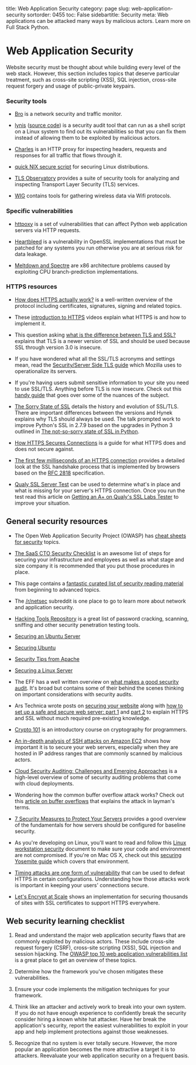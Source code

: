 title: Web Application Security
category: page
slug: web-application-security
sortorder: 0455
toc: False
sidebartitle: Security
meta: Web applications can be attacked many ways by malicious actors. Learn more on Full Stack Python.


# Web Application Security
Website security must be thought about while building every level of the web 
stack. However, this section includes topics that deserve particular
treatment, such as cross-site scripting (XSS), SQL injection, cross-site 
request forgery and usage of public-private keypairs.


### Security tools
* [Bro](http://www.bro.org/) is a network security and traffic monitor.

* [lynis](https://cisofy.com/lynis/) 
  ([source code](https://github.com/CISOfy/lynis)) is a security 
  audit tool that can run as a shell script on a Linux system to find out
  its vulnerabilities so that you can fix them instead of allowing them
  to be exploited by malicious actors.

* [Charles](https://www.charlesproxy.com/) is an HTTP proxy for inspecting
  headers, requests and responses for all traffic that flows through it.

* [quick NIX secure script](https://github.com/marshyski/quick-secure) for
  securing Linux distributions.

* [TLS Observatory](https://github.com/mozilla/tls-observatory) provides
  a suite of security tools for analyzing and inspecting Transport Layer
  Security (TLS) services.

* [WIG](https://github.com/6e726d/WIG) contains tools for gathering wireless
  data via Wifi protocols.


### Specific vulnerabilities
* [httpoxy](https://httpoxy.org/) is a set of vulnerabilities that can affect
  Python web application servers via HTTP requests.

* [Heartbleed](http://heartbleed.com/) is a vulnerability in OpenSSL 
  implementations that must be patched for any systems you run otherwise
  you are at serious risk for data leakage.

* [Meltdown and Spectre](https://meltdownattack.com/) are x86 architecture
  problems caused by exploiting CPU branch-prediction implementations.


### HTTPS resources
* [How does HTTPS actually work?](http://robertheaton.com/2014/03/27/how-does-https-actually-work/)
  is a well-written overview of the protocol including certificates, 
  signatures, signing and related topics.

* These 
  [introduction to HTTPS](https://18f.gsa.gov/2015/07/16/introduction-to-https-webinar/)
  videos explain what HTTPS is and how to implement it.

* This question asking [what is the difference between TLS and SSL?](http://security.stackexchange.com/questions/5126/whats-the-difference-between-ssl-tls-and-https)
  explains that TLS is a newer version of SSL and should be used because
  SSL through version 3.0 is insecure.

* If you have wondered what all the SSL/TLS acronyms and settings mean,
  read the 
  [Security/Server Side TLS guide](https://wiki.mozilla.org/Security/Server_Side_TLS)
  which Mozilla uses to operationalize its servers.

* If you're having users submit sensitive information to your site you need
  to use SSL/TLS. Anything before TLS is now insecure. Check out this
  [handy guide](http://wingolog.org/archives/2014/10/17/ffs-ssl) that goes
  over some of the nuances of the subject.

* [The Sorry State of SSL](https://hynek.me/talks/tls/) details the 
  history and evolution of SSL/TLS. There are important differences between
  the versions and Hynek explains why TLS should always be used. The
  talk prompted work to improve Python's SSL in 2.7.9 based on the upgrades
  in Python 3 outlined in 
  [The not-so-sorry state of SSL in Python](https://developer.rackspace.com/blog/the-not-so-sorry-state-of-ssl-in-python/).

* [How HTTPS Secures Connections](http://blog.hartleybrody.com/https-certificates/)
  is a guide for what HTTPS does and does not secure against.

* [The first few milliseconds of an HTTPS connection](http://www.moserware.com/2009/06/first-few-milliseconds-of-https.html)
  provides a detailed look at the SSL handshake process that is implemented
  by browsers based on the [RFC 2818](http://tools.ietf.org/html/rfc2818)
  specification.

* [Qualy SSL Server Test](https://www.ssllabs.com/ssltest/) can be used to
  determine what's in place and what is missing for your server's HTTPS 
  connection. Once you run the test read this article on 
  [Getting an A+ on Qualy's SSL Labs Tester](https://sethvargo.com/getting-an-a-plus-on-qualys-ssl-labs-tester/)
  to improve your situation.
  

## General security resources
* The Open Web Application Security Project (OWASP) has 
  [cheat sheets for security](https://www.owasp.org/index.php/Cheat_Sheets) 
  topics.

* [The SaaS CTO Security Checklist](https://cto-security-checklist.sqreen.io/)
  is an awesome list of steps for securing your infrastructure and employees
  as well as what stage and size company it is recommended that you put those
  procedures in place.

* This page contains a
  [fantastic curated list of security reading material](http://dfir.org/?q=node/8/)
  from beginning to advanced topics.

* The [/r/netsec](http://www.reddit.com/r/netsec/) subreddit is one place to
  go to learn more about network and application security.

* [Hacking Tools Repository](http://gexos.github.io/Hacking-Tools-Repository/)
  is a great list of password cracking, scanning, sniffing and other security
  penetration testing tools.

* [Securing an Ubuntu Server](http://www.andrewault.net/2010/05/17/securing-an-ubuntu-server/)

* [Securing Ubuntu](http://joshrendek.com/2013/01/securing-ubuntu/)

* [Security Tips from Apache](http://httpd.apache.org/docs/current/misc/security_tips.html)

* [Securing a Linux Server](http://spenserj.com/blog/2013/07/15/securing-a-linux-server/)

* The EFF has a well written overview on 
  [what makes a good security audit](https://www.eff.org/deeplinks/2014/11/what-makes-good-security-audit). It's broad but contains some of their behind the
  scenes thinking on important considerations with security audits.

* Ars Technica wrote posts on 
  [securing your website](http://arstechnica.com/security/2013/02/securing-your-website-a-tough-job-but-someones-got-to-do-it/)
  along with [how to set up a safe and secure web server: part 1](http://arstechnica.com/gadgets/2012/11/how-to-set-up-a-safe-and-secure-web-server/)
  and [part 2](http://arstechnica.com/information-technology/2012/11/securing-your-web-server-with-ssltls/)
  to explain HTTPS and SSL without much required pre-existing knowledge.

* [Crypto 101](https://www.crypto101.io/) is an introductory course on
  cryptography for programmers.

* [An in-depth analysis of SSH attacks on Amazon EC2](http://getprismatic.com/story/1409447605839)
  shows how important it is to secure your web servers, especially when they are
  hosted in IP address ranges that are commonly scanned by malicious actors.

* [Cloud Security Auditing: Challenges and Emerging Approaches](http://www.infoq.com/articles/cloud-security-auditing-challenges-and-emerging-approaches)
  is a high-level overview of some of security auditing problems that come
  with cloud deployments.

* Wondering how the common buffer overflow attack works? Check out this
  [article on buffer overflows](http://arstechnica.com/security/2015/08/how-security-flaws-work-the-buffer-overflow/)
  that explains the attack in layman's terms.

* [7 Security Measures to Protect Your Servers](https://www.digitalocean.com/community/tutorials/7-security-measures-to-protect-your-servers)
  provides a good overview of the fundamentals for how servers should be
  configured for baseline security.

* As you're developing on Linux, you'll want to read and follow this
  [Linux workstation security](https://github.com/lfit/itpol/blob/master/linux-workstation-security.md)
  document to make sure your code and environment are not compromised.
  If you're on Mac OS X, check out this 
  [securing Yosemite guide](https://github.com/drduh/OS-X-Yosemite-Security-and-Privacy-Guide)
  which covers that environment.

* [Timing attacks are one form of vulnerability](http://arstechnica.com/security/2015/10/new-attacks-on-network-time-protocol-can-defeat-https-and-create-chaos/) 
  that can be used to defeat HTTPS in certain configurations. Understanding
  how those attacks work is important in keeping your users' connections
  secure.

* [Let's Encrypt at Scale](https://engineering.autotrader.co.uk/2018/09/04/letsencrypt-at-scale.html)
  shows an implementation for securing thousands of sites with SSL 
  certificates to support HTTPS everywhere.

## Web security learning checklist
1. Read and understand the major web application security flaws that are
   commonly exploited by malicious actors. These include cross-site request 
   forgery (CSRF), cross-site scripting (XSS), SQL injection and session 
   hijacking. The 
   [OWASP top 10 web application vulnerabilities list](https://www.owasp.org/index.php/Top_10_2013-Top_10) 
   is a great place to get an overview of these topics.

1. Determine how the framework you've chosen mitigates these vulnerabilities.

1. Ensure your code implements the mitigation techniques for your framework. 

1. Think like an attacker and actively work to break into your own system. 
   If you do not have enough experience to confidently break the security 
   consider hiring a known white hat attacker. Have her break the 
   application's security, report the easiest vulnerabilities to exploit in 
   your app and help implement protections against those weaknesses.

1. Recognize that no system is ever totally secure. However, the more popular
   an application becomes the more attractive a target it is to attackers.
   Reevaluate your web application security on a frequent basis.

